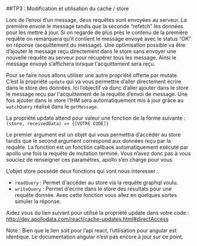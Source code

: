 ##TP3 : Modification et utilisation du cache / store

Lors de l’envoi d’un message, deux requêtes sont envoyées au serveur. La première envoie le message tandis que la seconde “refetch” les données pour les mettre à jour. Si on regarde de plus près le contenu de la première requête on remarquera qu’il contient le message envoyé avec le status “OK” en réponse (acquittement du message). Une optimisation possible va être d’ajouter le message reçu directement dans le store sans envoyer une nouvelle requête au serveur pour récupérer tous les message. Ainsi le message envoyé s’affichera lorsque l'acquittement sera reçu.

Pour se faire nous allons utiliser une autre propriété offerte par mutate. C’est la propriété  `update` qui va vous permettre d’aller directement écrire dans le store des données. Ici l’objectif va donc d’aller ajouter dans le store le message reçu par l'acquittement de la requête d’envoi de message. Une fois ajouter dans le store l’IHM sera automatiquement mis à jour grâce au `watchQuery` réalisé dans le `getMessage`.

La propriété update attend pour valeur une fonction de la forme suivante : `(store, receivedData) => {[VOTRE CODE]}`

Le premier argument est un objet qui vous permettra d’accéder au store tandis que le second argument correspond aux données reçu par la requête. La fonction est un fonction callback automatiquement exécuté par apollo une fois la requête de mutation terminé. Vous n’avez donc pas à vous souciez de renseigner ces paramètres, apollo s’en charge pour vous.

L’objet store possède deux fonctions qui vont nous interesser :

 - `readQuery` : Permet d'accéder au store via la requête graphql voulu.
 - `writeQuery` : Permet d'écrire dans le store des résultats pour une requête donnée. Avec cette fonction vous allez en quelques sortes simuler la réponse.

Aidez vous du lien suivant pour utilisé la propriété update dans votre code : http://dev.apollodata.com/react/cache-updates.html#directAccess

Note : Bien que le lien soit pour l’api react, l’utilisation pour angular est identique. Le documentation angular n’est pas encore à jour sur ce point.

